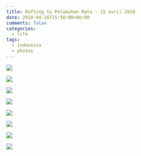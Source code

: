 ```yaml
---
title: Rafting to Pelabuhan Ratu - 15 avril 2010
date: 2010-04-16T15:58:00+00:00
comments: false
categories:
  - life
tags:
  - indonesia
  - photos
---
```

![](DSC_0864.jpg)

![](DSC_0945.jpg)

![](DSC_0967.jpg)

![](DSC_1001.jpg)

![](DSC_1031.jpg)

![](DSC_1109.jpg)

![](DSC_1118.jpg)

![](DSC_1264.jpg)